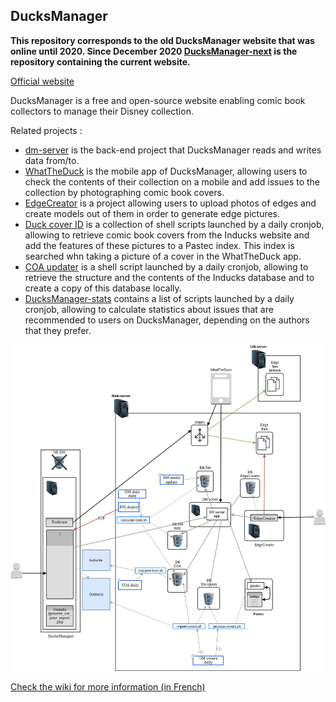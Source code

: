 ## DucksManager

**This repository corresponds to the old DucksManager website that was online until 2020. Since December 2020 
[DucksManager-next](https://github.com/bperel/DucksManager-next) is the repository containing the current website.**

[Official website](https://www.ducksmanager.net)

DucksManager is a free and open-source website enabling comic book collectors to manage their Disney collection.

Related projects : 
* [dm-server](https://github.com/bperel/dm-server) is the back-end project that DucksManager reads and writes data from/to.
* [WhatTheDuck](https://github.com/bperel/WhatTheDuck) is the mobile app of DucksManager, allowing users to check the contents of their collection on a mobile and add issues to the collection by photographing comic book covers.
* [EdgeCreator](https://github.com/bperel/EdgeCreator) is a project allowing users to upload photos of edges and create models out of them in order to generate edge pictures.
* [Duck cover ID](https://github.com/bperel/duck-cover-id) is a collection of shell scripts launched by a daily cronjob, allowing to retrieve comic book covers from the Inducks website and add the features of these pictures to a Pastec index. This index is searched whn taking a picture of a cover in the WhatTheDuck app.
* [COA updater](https://github.com/bperel/coa-updater) is a shell script launched by a daily cronjob, allowing to retrieve the structure and the contents of the Inducks database and to create a copy of this database locally.
* [DucksManager-stats](https://github.com/bperel/DucksManager-stats) contains a list of scripts launched by a daily cronjob, allowing to calculate statistics about issues that are recommended to users on DucksManager, depending on the authors that they prefer.

![DucksManager architecture](https://raw.githubusercontent.com/bperel/DucksManager/master/server_architecture.png)

[Check the wiki for more information (in French)](https://github.com/ducksmanager/DucksManager/wiki)
